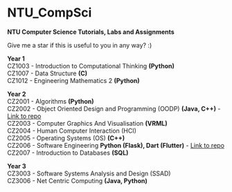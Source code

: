 # NTU_CompSci
<b>NTU Computer Science Tutorials, Labs and Assignments</b>

Give me a star if this is useful to you in any way? :)

<b>Year 1</b><br>
CZ1003 - Introduction to Computational Thinking <b>(Python)</b></br>
CZ1007 - Data Structure <b>(C)</b><br>
CZ1012 - Engineering Mathematics 2 <b>(Python)</b>

<b>Year 2</b><br>
CZ2001 - Algorithms <b>(Python)</b><br>
CZ2002 - Object Oriented Design and Programming (OODP) <b>(Java, C++)</b> - [Link to repo](https://github.com/adriangohjw/cz2002-MOBLIMA)<br>
CZ2003 - Computer Graphics And Visualisation <b>(VRML)</b><br>
CZ2004 - Human Computer Interaction (HCI) <br>
CZ2005 - Operating Systems (OS) <b>(C++)</b><br>
CZ2006 - Software Engineering <b>Python (Flask), Dart (Flutter)</b> - [Link to repo](https://github.com/adriangohjw/cz2006-software-engineering)<br>
CZ2007 - Introduction to Databases <b>(SQL)</b>

<b>Year 3</b><br>
CZ3003 - Software Systems Analysis and Design (SSAD) <br>
CZ3006 - Net Centric Computing <b>(Java, Python)</b><br>
